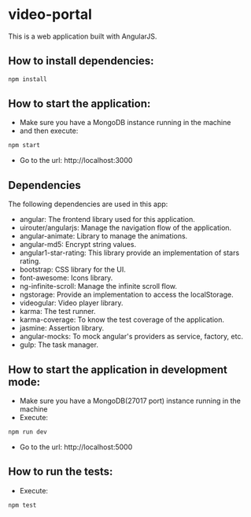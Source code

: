 # video-portal
This is a web application built with AngularJS.


## How to install dependencies:
```sh
npm install
```


## How to start the application:
- Make sure you have a MongoDB instance running in the machine
- and then execute: 
```sh
npm start
```
- Go to the url: http://localhost:3000


## Dependencies
The following dependencies are used in this app:
* angular: The frontend library used for this application.
* uirouter/angularjs: Manage the navigation flow of the application.
* angular-animate: Library to manage the animations.
* angular-md5: Encrypt string values.
* angular1-star-rating: This library provide an implementation of stars rating.
* bootstrap: CSS library for the UI.
* font-awesome: Icons library.
* ng-infinite-scroll: Manage the infinite scroll flow.
* ngstorage: Provide an implementation to access the localStorage.
* videogular: Video player library.
* karma: The test runner.
* karma-coverage: To know the test coverage of the application.
* jasmine: Assertion library.
* angular-mocks: To mock angular's providers as service, factory, etc.
* gulp: The task manager.


## How to start the application in development mode:
- Make sure you have a MongoDB(27017 port) instance running in the machine
- Execute: 
```sh
npm run dev
```
- Go to the url: http://localhost:5000


## How to run the tests:
- Execute: 
```sh
npm test
```

